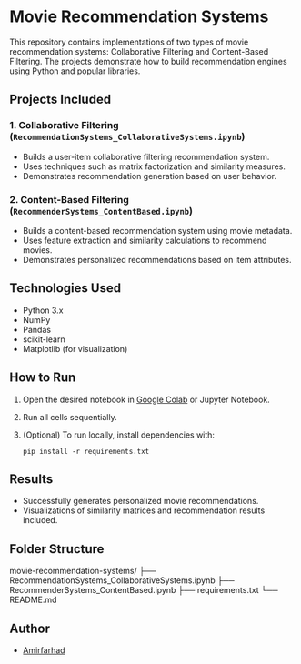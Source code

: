 # Movie Recommendation Systems

This repository contains implementations of two types of movie recommendation systems: Collaborative Filtering and Content-Based Filtering. The projects demonstrate how to build recommendation engines using Python and popular libraries.

## Projects Included

### 1. Collaborative Filtering (`RecommendationSystems_CollaborativeSystems.ipynb`)
- Builds a user-item collaborative filtering recommendation system.
- Uses techniques such as matrix factorization and similarity measures.
- Demonstrates recommendation generation based on user behavior.

### 2. Content-Based Filtering (`RecommenderSystems_ContentBased.ipynb`)
- Builds a content-based recommendation system using movie metadata.
- Uses feature extraction and similarity calculations to recommend movies.
- Demonstrates personalized recommendations based on item attributes.

## Technologies Used
- Python 3.x
- NumPy
- Pandas
- scikit-learn
- Matplotlib (for visualization)

## How to Run
1. Open the desired notebook in [Google Colab](https://colab.research.google.com/) or Jupyter Notebook.
2. Run all cells sequentially.
3. (Optional) To run locally, install dependencies with:

    ```
    pip install -r requirements.txt
    ```

## Results
- Successfully generates personalized movie recommendations.
- Visualizations of similarity matrices and recommendation results included.

## Folder Structure
movie-recommendation-systems/
├── RecommendationSystems_CollaborativeSystems.ipynb
├── RecommenderSystems_ContentBased.ipynb
├── requirements.txt
└── README.md

## Author
- [Amirfarhad](https://github.com/Rubick666)
